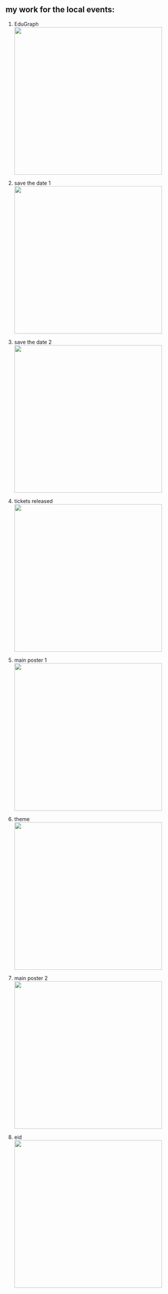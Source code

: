 ## my work for the local events:
<ol>
<li><p>EduGraph<br>
  <img width="400" src="https://github.com/TithiB-del/Designs/assets/76741863/d0fe9b84-ee02-4240-a7cd-49983b2b0b8c">
 </p></li>
<li>
      <p>save the date 1<br>
    <img width="400" src="https://github.com/TithiB-del/Designs/assets/76741863/39e217fd-a2ff-45e6-b219-3ace9e55de8e">
 </p>
 </li>
<li> <p>save the date 2<br>
  <img width="400" src="https://github.com/TithiB-del/Designs/assets/76741863/3e166bf9-cf6f-43f7-a82e-9fd6f8f416eb">
 </p> </li>
<li> <p>tickets released<br>
      <img width="400" src="https://github.com/TithiB-del/Designs/assets/76741863/0f8a6c0b-b528-40ce-aeb0-74152c30fe3a">
 </p>
      </li>
<li> <p>main poster 1<br><img width="400" src="https://github.com/TithiB-del/Designs/assets/76741863/673a25c2-a5d9-4f2e-ab17-0308a9248d90">
 </p>  </li>
<li> 
  <p>theme<br><img width="400" src="https://github.com/TithiB-del/Designs/assets/76741863/19c8ead3-95bc-4513-80da-cef3e0a57682">
 </p></li>
<li> <p>main poster 2<br><img width="400" src="https://github.com/TithiB-del/Designs/assets/76741863/943d68e1-af76-4b52-a94b-84c905c695a6">
 </p>  </li>
 <li> <p>eid<br>
    <img width="400" src="https://github.com/TithiB-del/Designs/assets/76741863/9d365144-627c-4ff3-8d1d-24255bbf0059">
 </p> </li>
</ol>
